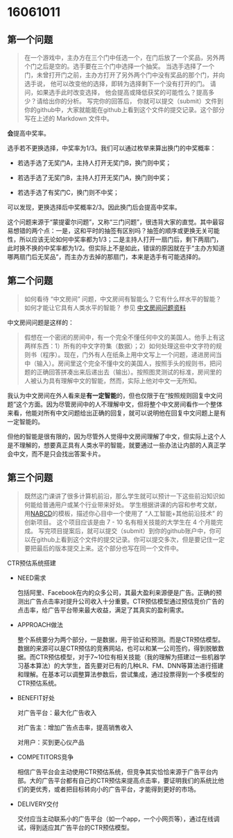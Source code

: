 # 16061011

## 第一个问题

> 在一个游戏中，主办方在三个门中任选一个，在门后放了一个奖品，另外两个门之后是空的。选手要在三个门中选择一个抽奖。 当选手选择了一个门，未曾打开门之前，主办方打开了另外两个门中没有奖品的那个门，并向选手说， 他可以改变他的选择，即转为选择剩下一个没有打开的门。 请问，如果选手此时改变选择， 他会提高或降低获奖的可能性么？提高多少？请给出你的分析。 写完你的回答后， 你就可以提交（submit）文件到你的github中，大家就能能在github上看到这个文件的提交记录。这个部分写在上述的 Markdown 文件中。

**会**提高中奖率。

选手若不更换选择，中奖率为1/3。我们可以通过枚举来算出换门的中奖概率：

+ 若选手选了无奖门A，主持人打开无奖门B，换门则中奖；

+ 若选手选了无奖门B，主持人打开无奖门A，换门则中奖；

+ 若选手选了有奖门C，换门则不中奖；

可以发现，更换选择后中奖概率2/3。因此换门后会提高中奖率。

这个问题来源于“蒙提霍尔问题”，又称“三门问题”，很违背大家的直觉。其中最容易想错的两个点：一是，这和平时的抽签有区别吗？抽签的顺序或更换无关可能性，所以应该无论如何中奖率都为1/3；二是主持人打开一扇门后，剩下两扇门，此时换不换的中奖率都为1/2。但实际上不是如此，错误的原因就在于“主办方知道哪两扇门后无奖品”，而主办方去掉的那扇门，本来是选手有可能选择的。

## 第二个问题

> 如何看待 “中文房间” 问题，中文房间有智能么？它有什么样水平的智能？如何才能让它具有人类水平的智能？ 参见 [中文房间问题资料](https://www.bing.com/search?setmkt=zh-CN&q=%E4%B8%AD%E6%96%87%E6%88%BF%E9%97%B4+%E9%97%AE%E9%A2%98)

中文房间问题是这样的：

>  假想在一个密闭的房间中，有一个完全不懂任何中文的美国人。他手上有这两样东西：1）所有的中文字符集（数据）；2）如何处理这些中文字符的规则书（程序）。现在，门外有人在纸条上用中文写上一个问题，递进房间当中（输入）。房间里这个完全不懂中文的美国人，按照手头的规则书，把问题的正确回答拼凑出来后递出去（输出）。按照图灵测试的标准，房间里的人被认为具有理解中文的智能，然而，实际上他对中文一无所知。

我认为中文房间在外人看来是**有一定智能**的，但也仅限于在“按照规则回复中文问题”这个方面。因为尽管房间中的人不理解中文，但将整个中文房间看作一个整体来看，他能对所有中文问题给出正确的回复，就可以说明他在回复中文问题上是有一定智能的。

但他的智能是很有限的，因为尽管外人觉得中文房间理解了中文，但实际上这个人是不理解的，想要真正具有人类水平的智能，就要通过一些办法让内部的人真正学会中文，而不是只会找出答案卡片。

## 第三个问题

> 既然这门课讲了很多计算机前沿，那么学生就可以预计一下这些前沿知识如何能给普通用户或某个行业带来好处。 学生根据讲课的内容和参考文献，用[NABCD](https://www.cnblogs.com/xinz/archive/2010/12/01/1893323.html)的模板，描述你心目中一个使用了 “人工智能+其他前沿技术” 的创新项目。 这个项目应该是由 7 - 10 名有相关技能的大学生在 4 个月能完成。 写完项目提案后，就可以提交（submit）到你的github账户中，你可以在github上看到这个文件的提交记录。你可以提交多次，但是要记住一定要把最后的版本提交上来。这个部分也写在同一个文件中。

CTR预估系统搭建

+ NEED需求

  包括阿里、Facebook在内的众多公司，其最大盈利来源便是广告。正确的预测出广告点击率对提升公司收入十分重要。CTR预估模型通过预估竞价广告的点击率，给广告平台带来最大收益，满足了其真实的盈利需求。

+ APPROACH做法

  整个系统要分为两个部分，一是数据，用于验证和预测。而是CTR预估模型。数据的来源可以是CTR预估的竞赛网站，也可以和某一公司签约，得到脱敏数据。而CTR预估模型，对于7~10位有相关技能（我的理解为搭建过一些机器学习基本算法）的大学生，首先要对已有的几种LR、FM、DNN等算法进行搭建和理解。在基本可以调整算法参数后，尝试集成，通过投票得到一个多模型的CTR预估系统。

+ BENEFIT好处

  对广告平台：最大化广告收入

  对广告主：增加广告点击率，提高销售收入

  对用户：买到更心仪产品

+ COMPETITORS竞争

  相信广告平台会主动使用CTR预估系统，但竞争其实恰恰来源于广告平台内部。大的广告平台都有自己的CTR预估来提高点击率，要证明我们的系统比他们的更优秀，或者把目标转向小的广告平台，才能得到更好的市场。

+ DELIVERY交付

  交付应当主动联系小的广告平台（如一个app，一个小网页等），通过在线调试，得到适应其广告平台的CTR预估模型。